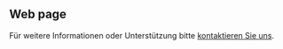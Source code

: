 ## Web page
 
Für weitere Informationen oder Unterstützung bitte <a href="https://logeecom.com" target="_blank">kontaktieren Sie uns</a>. 
